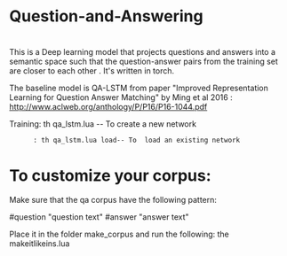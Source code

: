 # Question-and-Answering
#


  This is a Deep learning model that projects questions and answers into a semantic space such that the question-answer pairs from the training set are closer to each other . It's written in torch.

  The baseline model is QA-LSTM from paper "Improved Representation Learning for Question Answer Matching" by Ming et al 2016 : http://www.aclweb.org/anthology/P/P16/P16-1044.pdf
  
  Training: th qa_lstm.lua -- To create a new network

          : th qa_lstm.lua load-- To  load an existing network 
  



# To customize your corpus:

 Make sure that the qa corpus have the following pattern:

\#question
"question text"
\#answer
"answer text"


 Place it in the folder make_corpus and run the following:
 the makeitlikeins.lua <your qa corpus >
   
